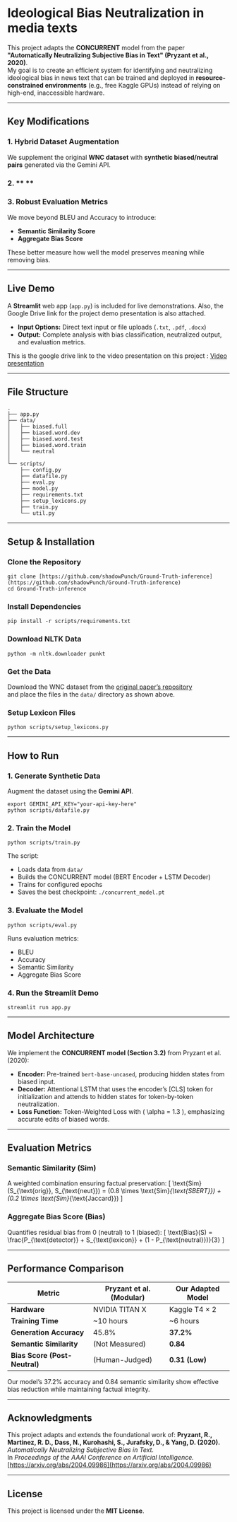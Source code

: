 # Ideological Bias Neutralization in media texts

This project adapts the **CONCURRENT** model from the paper  **"Automatically Neutralizing Subjective Bias in Text" (Pryzant et al., 2020)**.  
My goal is to create an efficient system for identifying and neutralizing ideological bias in news text that can be trained and deployed in **resource-constrained environments** (e.g., free Kaggle GPUs) instead of relying on high-end, inaccessible hardware.

---

## Key Modifications

### 1. **Hybrid Dataset Augmentation**
We supplement the original **WNC dataset** with **synthetic biased/neutral pairs** generated via the Gemini API.

### 2. ** **

### 3. **Robust Evaluation Metrics**
We move beyond BLEU and Accuracy to introduce:
- **Semantic Similarity Score**
- **Aggregate Bias Score**

These better measure how well the model preserves meaning while removing bias.

---

## Live Demo

A **Streamlit** web app (`app.py`) is included for live demonstrations. Also, the Google Drive link for the project demo presentation is also attached.


- **Input Options:** Direct text input or file uploads (`.txt`, `.pdf`, `.docx`)
- **Output:** Complete analysis with bias classification, neutralized output, and evaluation metrics.

This is the google drive link to the video presentation on this project  :  [Video presentation](https://drive.google.com/file/d/1b3CiuCuPer1fnQcKUnPw5giUgIsqcqCB/view?usp=sharing)

---

## File Structure

```
.
├── app.py                
├── data/
│   ├── biased.full
│   ├── biased.word.dev
│   ├── biased.word.test
│   ├── biased.word.train
│   └── neutral
│
└── scripts/
    ├── config.py
    ├── datafile.py
    ├── eval.py
    ├── model.py
    ├── requirements.txt
    ├── setup_lexicons.py
    ├── train.py
    └── util.py
```

---

## Setup & Installation

### Clone the Repository
```
git clone [https://github.com/shadowPunch/Ground-Truth-inference](https://github.com/shadowPunch/Ground-Truth-inference)
cd Ground-Truth-inference
```

### Install Dependencies
```
pip install -r scripts/requirements.txt
```

### Download NLTK Data 
```
python -m nltk.downloader punkt
```

### Get the Data
Download the WNC dataset from the [original paper’s repository](https://github.com/rpryzant/neutralizing-bias)  
and place the files in the `data/` directory as shown above.

### Setup Lexicon Files
```
python scripts/setup_lexicons.py
```

---

## How to Run

### 1. Generate Synthetic Data
Augment the dataset using the **Gemini API**.

```
export GEMINI_API_KEY="your-api-key-here"
python scripts/datafile.py
```

### 2. Train the Model
```
python scripts/train.py
```
The script:
- Loads data from `data/`
- Builds the CONCURRENT model (BERT Encoder + LSTM Decoder)
- Trains for configured epochs
- Saves the best checkpoint: `./concurrent_model.pt`

### 3. Evaluate the Model
```
python scripts/eval.py
```
Runs evaluation metrics:
- BLEU  
- Accuracy  
- Semantic Similarity  
- Aggregate Bias Score

### 4. Run the Streamlit Demo
```
streamlit run app.py
```

---

## Model Architecture

We implement the **CONCURRENT model (Section 3.2)** from Pryzant et al. (2020):

- **Encoder:** Pre-trained `bert-base-uncased`, producing hidden states from biased input.  
- **Decoder:** Attentional LSTM that uses the encoder’s [CLS] token for initialization and attends to hidden states for token-by-token neutralization.  
- **Loss Function:** Token-Weighted Loss with \( \alpha = 1.3 \), emphasizing accurate edits of biased words.

---

## Evaluation Metrics

### Semantic Similarity (Sim)
A weighted combination ensuring factual preservation:
\[
\text{Sim}(S_{\text{orig}}, S_{\text{neut}}) = (0.8 \times \text{Sim}_{\text{SBERT}}) + (0.2 \times \text{Sim}_{\text{Jaccard}})
\]

### Aggregate Bias Score (Bias)
Quantifies residual bias from 0 (neutral) to 1 (biased):
\[
\text{Bias}(S) = \frac{P_{\text{detector}} + S_{\text{lexicon}} + (1 - P_{\text{neutral}})}{3}
\]

---

## Performance Comparison

| **Metric** | **Pryzant et al. (Modular)** | **Our Adapted Model** |
|-------------|------------------------------|------------------------|
| **Hardware** | NVIDIA TITAN X | Kaggle T4 × 2 |
| **Training Time** | ~10 hours | ~6 hours |
| **Generation Accuracy** | 45.8% | **37.2%** |
| **Semantic Similarity** | (Not Measured) | **0.84** |
| **Bias Score (Post-Neutral)** | (Human-Judged) | **0.31 (Low)** |

Our model’s 37.2% accuracy and 0.84 semantic similarity show effective bias reduction while maintaining factual integrity.

---

## Acknowledgments

This project adapts and extends the foundational work of:
**Pryzant, R., Martinez, R. D., Dass, N., Kurohashi, S., Jurafsky, D., & Yang, D. (2020).**  
*Automatically Neutralizing Subjective Bias in Text.*  
In *Proceedings of the AAAI Conference on Artificial Intelligence.*  
[https://arxiv.org/abs/2004.09986](https://arxiv.org/abs/2004.09986)

---

## License

This project is licensed under the **MIT License**.
```
